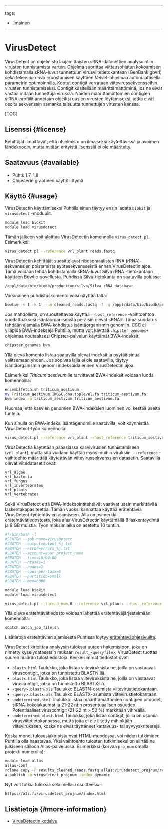 
---
tags:
  - Ilmainen
---

# VirusDetect

VirusDetect on ohjelmisto laajamittaisten sRNA-datasettien analysointiin virusten tunnistamista varten. Ohjelma suorittaa viittausohjatun kokoamisen kohdistamalla sRNA-luvut tunnettuun virusviitetietokantaan (GenBank gbvrl) sekä tekee *de novo* -koostamisen käyttäen _Velvet_-ohjelmaa automaattisella parametrin optimoinnilla. Kootut contigit verrataan viitevirussekvensseihin virusten tunnistamiseksi. Contigit käsitellään määrittämättöminä, jos ne eivät vastaa mitään tunnettuja viruksia. Näiden määrittämättömien contigien siRNA-profiilit annetaan ohjeiksi uusien virusten löytämiseksi, jotka eivät osoita sekvenssin samankaltaisuutta tunnettujen virusten kanssa.

[TOC]

## Lisenssi {#license}

Kehittäjät ilmoittavat, että ohjelmisto on ilmaiseksi käytettävissä ja avoimen lähdekoodin, mutta mitään erityistä lisenssiä ei ole määritelty.

## Saatavuus {#available}

* Puhti: 1.7, 1.8
* Chipsterin graafinen käyttöliittymä

## Käyttö {#usage}

VirusDetectin käyttämiseksi Puhtilla sinun täytyy ensin ladata `biokit` ja `virusdetect` -moduulit.

```bash
module load biokit
module load virusdetect
```

Tämän jälkeen voit aloittaa VirusDetectin komennolla `virus_detect.pl`.
Esimerkiksi:

```bash
virus_detect.pl --reference vrl_plant reads.fastq
```

VirusDetectin kehittäjät suosittelevat ribosomaalisten RNA (rRNA)-sekvenssien poistamista syötesekvensseistä ennen VirusDetectin ajoa. Tämä voidaan tehdä kohdistamalla sRNA-luvut Silva rRNA -tietokantaan käyttäen Bowtie-sovellusta. Puhdissa Silva-tietokanta on saatavilla polussa:

```bash
/appl/data/bio/biodb/production/silva/Silva_rRNA_database
```

Varsinainen puhdistuskomento voisi näyttää tältä:

```bash
bowtie -v 1 -k 1 --un cleaned_reads.fastq -f -q /appl/data/bio/biodb/production/silva/Silva_rRNA_database reads.fastq sRNA_rRNA_match
```

Jos mahdollista, on suositeltavaa käyttää `--host_reference` -vaihtoehtoa suodattaaksesi isäntäorganismista peräisin olevat sRNA:t. Tämä suodatus tehdään ajamalla BWA-kohdistus isäntäorganismin genomiin. CSC ei ylläpidä BWA-indeksejä Puhtilla, mutta voit käyttää `chipster_genomes`-ohjelmaa noutaaksesi Chipster-palvelun käyttämät BWA-indeksit.

```bash
chipster_genomes bwa
```

Yllä oleva komento listaa saatavilla olevat indeksit ja pyytää sinua valitsemaan yhden. Jos sopivaa lajia ei ole saatavilla, täytyy isäntäorganismin genomi indeksoida ennen VirusDetectin ajoa.

Esimerkiksi _Triticum aestivum_:lle tarvittavat BWA-indeksit voidaan luoda komennoilla:

```bash
ensemblfetch.sh triticum_aestivum
mv Triticum_aestivum.IWGSC.dna.toplevel.fa triticum_aestivum.fa
bwa index -p triticum_aestivum triticum_aestivum.fa
```

Huomaa, että kasvien genomien BWA-indeksien luominen voi kestää useita tunteja.

Kun sinulla on BWA-indeksi isäntägenomille saatavilla, voit käynnistää VirusDetect-työn komennolla:

```bash
virus_detect.pl --reference vrl_plant --host_reference triticum_aestivum.fa cleaned_reads.fastq
```

VirusDetectia käytetään pääasiassa kasvivirusien tunnistamiseen (`vrl_plant`), mutta sitä voidaan käyttää myös muihin viruksiin. `--reference` -vaihtoehto määrittää käytettävän viitevirussekvenssien datasetin. Saatavilla olevat viitedatasetit ovat:

```text
vrl_algae
vrl_bacteria
vrl_fungus
vrl_invertebrates
vrl_plants
vrl_vertebrates
```

Sekä VirusDetect että BWA-indeksointitehtävät vaativat usein merkittävää laskentakapasiteettia. Tämän vuoksi kannattaa käyttää erätehtäviä VirusDetect-työtehtävien ajamiseen. Alla on esimerkki erätehtävätiedostosta, joka ajaa VirusDetectin käyttämällä 8 laskentaydintä ja 8 GB muistia. Työn maksimiaika on asetettu 10 tuntiin.

```bash
#!/bin/bash -l
#SBATCH --job-name=VirusDetect
#SBATCH --output=output_%j.txt
#SBATCH --error=errors_%j.txt
#SBATCH --account=your_project_name
#SBATCH --time=10:00:00
#SBATCH --ntasks=1
#SBATCH --nodes=1
#SBATCH --cpus-per-task=8
#SBATCH --partition=small
#SBATCH --mem=8000

module load biokit
module load virusdetect

virus_detect.pl --thread_num 8 --reference vrl_plants --host_reference triticum_aestivum.fa reads_123.fastq
```

Yllä oleva erätehtävätiedosto voidaan lähettää erätehtäväjärjestelmään komennolla:

```bash
sbatch batch_job_file.sh
```

Lisätietoja erätehtävien ajamisesta Puhtissa löytyy [erätehtäväohjesivuilta](../computing/running/getting-started.md).

VirusDetect kirjoittaa analyysin tulokset uuteen hakemistoon, joka on nimetty kyselydatasetsin mukaan `result_<queryfile>`. VirusDetect tuottaa suuren määrän tulostiedostoja. Keskeisimmät tiedostot ovat:

* `blastn.html` Taulukko, joka listaa viiteviruksista ne, joilla on vastaavat viruscontigit, jotka on tunnistettu BLASTN:llä.
* `blastx.html` Taulukko, joka listaa viiteviruksista ne, joilla on vastaavat viruscontigit, jotka on tunnistettu BLASTX:llä.
* `<query>.blastn.xls` Taulukko BLASTN-osumista viitevirustietokantaan.
* `<query>.blastx.xls` Taulukko BLASTX-osumista viitevirustietokantaan.
* `undetermined.html` Taulukko listaa määrittämättömien contigien pituudet, siRNA-kokojakaumat ja 21-22 nt:n prosentuaalisen osuuden. Potentiaaliset viruscontigit (21-22 nt > 50 %) merkitään vihreällä.
* `undetermined_blast.html` Taulukko, joka listaa contigit, joilla on osumia virusviitetietokannassa, mutta joita ei ole liitetty mihinkään viitevirukseen, koska ne eivät täyttäneet kattavuus- tai syvyyskriteerejä.

Koska monet tulosasiakirjoista ovat HTML-muodossa, voi niiden tutkiminen Puhtilla olla haastavaa. Yksi vaihtoehto tulosten tutkimiseksi on siirtää ne julkiseen säilöön Allas-palvelussa. Esimerkiksi (korvaa `projnum` omalla projekti numerolla):

```bash
module load allas
allas-conf
rclone copy -P results_cleaned_reads.fastq allas:virusdetect_projnum/results_cleaned_reads.fastq/
a-publish -b virusdetect_projnum -index dynamic
```

Nyt voit tutkia tuloksia selaimellasi osoitteessa:

```bash
https://a3s.fi/virusdetect_projnum/index.html
```

## Lisätietoja {#more-information}

* [VirusDetectin kotisivu](http://virusdetect.feilab.net/cgi-bin/virusdetect/index.cgi)

